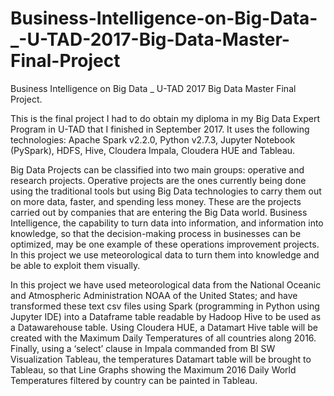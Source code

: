 # Business-Intelligence-on-Big-Data-_-U-TAD-2017-Big-Data-Master-Final-Project

Business Intelligence on Big Data _ U-TAD 2017 Big Data Master Final Project.

This is the final project I had to do obtain my diploma in my Big Data Expert Program in U-TAD that I finished in September 2017. 
It uses the following technologies: Apache Spark v2.2.0, Python v2.7.3, Jupyter Notebook (PySpark), HDFS, Hive, Cloudera Impala, 
Cloudera HUE and Tableau.

Big Data Projects can be classified into two main groups: operative and research projects. Operative projects are the ones currently 
being done using the traditional tools but using Big Data technologies to carry them out on more data, faster, and spending less money. 
These are the projects carried out by companies that are entering the Big Data world. Business Intelligence, the capability to turn data 
into information, and information into knowledge, so that the decision-making process in businesses can be optimized, may be one example 
of these operations improvement projects. In this project we use meteorological data to turn them into knowledge and be able to exploit 
them visually.

In this project we have used meteorological data from the National Oceanic and Atmospheric Administration NOAA of the United States; and have transformed these text csv files using Spark (programming in Python using Jupyter IDE) into a Dataframe table readable by Hadoop Hive to be used as a Datawarehouse table. Using Cloudera HUE, a Datamart Hive table will be created with the Maximum Daily Temperatures of all countries along 2016. Finally, using a ‘select’ clause in Impala commanded from BI SW Visualization Tableau, the temperatures Datamart table will be brought to Tableau, so that Line Graphs showing the Maximum 2016 Daily World Temperatures filtered by country can be painted in Tableau.
